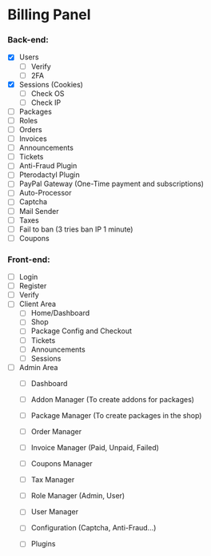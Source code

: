 # Billing Panel
### Back-end:
 - [x] Users
   - [ ] Verify
   - [ ] 2FA 
 - [x] Sessions (Cookies)
   - [ ] Check OS
   - [ ] Check IP
 - [ ] Packages
 - [ ] Roles
 - [ ] Orders
 - [ ] Invoices
 - [ ] Announcements
 - [ ] Tickets
 - [ ] Anti-Fraud Plugin
 - [ ] Pterodactyl Plugin
 - [ ] PayPal Gateway (One-Time payment and subscriptions)
 - [ ] Auto-Processor
 - [ ] Captcha
 - [ ] Mail Sender
 - [ ] Taxes
 - [ ] Fail to ban (3 tries ban IP 1 minute)
 - [ ] Coupons
### Front-end:
 - [ ] Login
 - [ ] Register
 - [ ] Verify
 - [ ] Client Area
   - [ ] Home/Dashboard
   - [ ] Shop
   - [ ] Package Config and Checkout
   - [ ] Tickets
   - [ ] Announcements
   - [ ] Sessions
 - [ ] Admin Area
   - [ ] Dashboard
   - [ ] Addon Manager (To create addons for packages)
   - [ ] Package Manager (To create packages in the shop)
   - [ ] Order Manager
   - [ ] Invoice Manager (Paid, Unpaid, Failed)
   - [ ] Coupons Manager
   - [ ] Tax Manager
   - [ ] Role Manager (Admin, User)
   - [ ] User Manager
   - [ ] Configuration (Captcha, Anti-Fraud...)
   - [ ] Plugins

